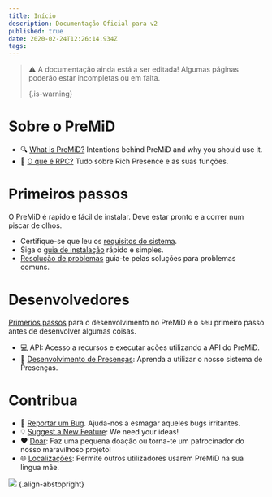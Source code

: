 ```yaml
---
title: Início
description: Documentação Oficial para v2
published: true
date: 2020-02-24T12:26:14.934Z
tags:
---
```


> :warning: A documentação ainda está a ser editada! Algumas páginas poderão estar incompletas ou em falta. 
> 
> {.is-warning}

# Sobre o PreMiD
- :mag: [What is PreMiD?](/about) Intentions behind PreMiD and why you should use it.
- :link: [O que é RPC?](https://discordapp.com/rich-presence) Tudo sobre Rich Presence e as suas funções.

# Primeiros passos

O PreMiD é rapido e fácil de instalar. Deve estar pronto e a correr num piscar de olhos.

- Certifique-se que leu os [requisitos do sistema](/install/requirements).
- Siga o [guia de instalação](/install) rápido e simples.
- [Resolução de problemas](/troubleshooting) guia-te pelas soluções para problemas comuns.

# Desenvolvedores

[Primerios passos](/dev) para o desenvolvimento no PreMiD é o seu primeiro passo antes de desenvolver algumas coisas.

- :computer: <a hreef="/dev/api">API</a>: Acesso a recursos e executar ações utilizando a API do PreMiD.
- :wrench: [Desenvolvimento de Presenças](/dev/presence): Aprenda a utilizar o nosso sistema de Presenças.

# Contribua
- :bug: [Reportar um Bug](https://github.com/PreMiD). Ajuda-nos a esmagar aqueles bugs irritantes.
- :bulb: [Suggest a New Feature](https://discord.gg/WvfVZ8T): We need your ideas!
- :heart: [Doar](https://www.patreon.com/Timeraa): Faz uma pequena doação ou torna-te um patrocinador do nosso maravilhoso projeto!
- :globe_with_meridians: [Localizações](https://translate.premid.app): Permite outros utilizadores usarem PreMiD na sua lingua mãe.

![](https://beta.premid.app/img/logo.2b414dc2.gif) {.align-abstopright}